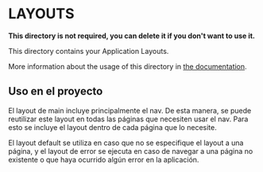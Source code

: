 # LAYOUTS

**This directory is not required, you can delete it if you don't want to use it.**

This directory contains your Application Layouts.

More information about the usage of this directory in [the documentation](https://nuxtjs.org/guide/views#layouts).

## Uso en el proyecto

El layout de main incluye principalmente el nav. De esta manera, se puede reutilizar este layout en todas las páginas que necesiten usar el nav. Para esto se incluye el layout dentro de cada página que lo necesite.

El layout default se utiliza en caso que no se especifique el layout a una página, y el layout de error se ejecuta en caso de navegar a una página no existente o que haya ocurrido algún error en la aplicación.
